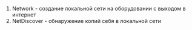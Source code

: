 1. Network - создание локальной сети на оборудовании с выходом в интернет
2. NetDiscover - обнаружение копий себя в локальной сети
